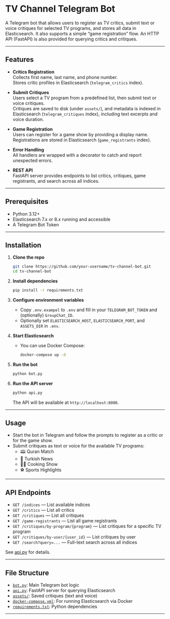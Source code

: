 # TV Channel Telegram Bot

A Telegram bot that allows users to register as TV critics, submit text or voice critiques for selected TV programs, and stores all data in Elasticsearch. It also supports a simple “game registration” flow. An HTTP API (FastAPI) is also provided for querying critics and critiques.

---

## Features

- **Critics Registration**  
  Collects first name, last name, and phone number.  
  Stores critic profiles in Elasticsearch (`telegram_critics` index).

- **Submit Critiques**  
  Users select a TV program from a predefined list, then submit text or voice critiques.  
  Critiques are saved to disk (under `assets/`), and metadata is indexed in Elasticsearch (`telegram_critiques` index), including text excerpts and voice duration.

- **Game Registration**  
  Users can register for a game show by providing a display name.  
  Registrations are stored in Elasticsearch (`game_registrants` index).

- **Error Handling**  
  All handlers are wrapped with a decorator to catch and report unexpected errors.

- **REST API**  
  FastAPI server provides endpoints to list critics, critiques, game registrants, and search across all indices.

---

## Prerequisites

- Python 3.12+  
- Elasticsearch 7.x or 8.x running and accessible  
- A Telegram Bot Token  

---

## Installation

1. **Clone the repo**  
   ```bash
   git clone https://github.com/your-username/tv-channel-bot.git
   cd tv-channel-bot
   ```

2. **Install dependencies**  
   ```bash
   pip install -r requirements.txt
   ```

3. **Configure environment variables**  
   - Copy `.env.exampel` to `.env` and fill in your `TELEGRAM_BOT_TOKEN` and (optionally) `GroupChat_ID`.
   - Optionally set `ELASTICSEARCH_HOST`, `ELASTICSEARCH_PORT`, and `ASSETS_DIR` in `.env`.

4. **Start Elasticsearch**  
   - You can use Docker Compose:
     ```bash
     docker-compose up -d
     ```

5. **Run the bot**  
   ```bash
   python bot.py
   ```

6. **Run the API server**  
   ```bash
   python api.py
   ```
   The API will be available at `http://localhost:8000`.

---

## Usage

- Start the bot in Telegram and follow the prompts to register as a critic or for the game show.
- Submit critiques as text or voice for the available TV programs:
  - 🕮 Quran Match
  - 📰 Turkish News
  - 👨‍🍳 Cooking Show
  - ⚽ Sports Highlights

---

## API Endpoints

- `GET /indices` — List available indices
- `GET /critics` — List all critics
- `GET /critiques` — List all critiques
- `GET /game-registrants` — List all game registrants
- `GET /critiques/by-program/{program}` — List critiques for a specific TV program
- `GET /critiques/by-user/{user_id}` — List critiques by user
- `GET /search?query=...` — Full-text search across all indices

See [api.py](api.py) for details.

---

## File Structure

- [`bot.py`](bot.py): Main Telegram bot logic
- [`api.py`](api.py): FastAPI server for querying Elasticsearch
- [`assets/`](assets/): Saved critiques (text and voice)
- [`docker-compose.yml`](docker-compose.yml): For running Elasticsearch via Docker
- [`requirements.txt`](requirements.txt): Python dependencies

---

##